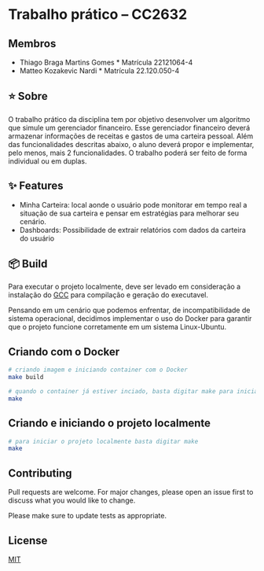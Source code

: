 # Trabalho prático – CC2632

## Membros 
- Thiago Braga Martins Gomes * Matrícula 22121064-4
- Matteo Kozakevic Nardi  * Matrícula 22.120.050-4

## ⭐️ Sobre
O trabalho prático da disciplina tem por objetivo desenvolver um algoritmo que simule um gerenciador
financeiro. Esse gerenciador financeiro deverá armazenar informações de receitas e gastos de uma carteira
pessoal. Além das funcionalidades descritas abaixo, o aluno deverá propor e implementar, pelo menos, mais 2
funcionalidades. O trabalho poderá ser feito de forma individual ou em duplas.

## ✨ Features
* Minha Carteira: local aonde o usuário pode monitorar em tempo real a situação de sua carteira e pensar em estratégias para melhorar seu cenário. 
* Dashboards: Possibilidade de extrair relatórios com dados da carteira do usuário

## 📦  Build
Para executar o projeto localmente, deve ser levado em consideração a instalação do [GCC](https://gcc.gnu.org/install/binaries.html) para compilação e geração do executavel.

Pensando em um cenário que podemos enfrentar, de incompatibilidade de sistema operacional, decidimos implementar o uso do Docker para garantir que o projeto funcione corretamente em um sistema Linux-Ubuntu.

## Criando com o Docker  
```bash
# criando imagem e iniciando container com o Docker
make build
```

```bash
# quando o container já estiver inciado, basta digitar make para iniciar o projeto
make
```

## Criando e iniciando o projeto localmente
```bash
# para iniciar o projeto localmente basta digitar make
make
```

## Contributing
Pull requests are welcome. For major changes, please open an issue first to discuss what you would like to change.

Please make sure to update tests as appropriate.

## License
[MIT](https://choosealicense.com/licenses/mit/)